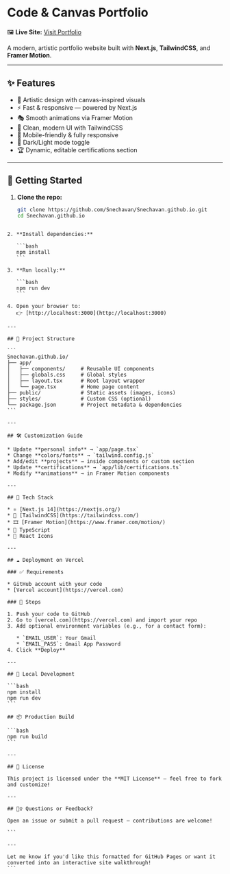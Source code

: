 
# Code & Canvas Portfolio

🖼️ **Live Site:** [Visit Portfolio](https://snehaportfolio-cznulxxj0-snehas-projects-43b75972.vercel.app)

A modern, artistic portfolio website built with **Next.js**, **TailwindCSS**, and **Framer Motion**.

---

## ✨ Features

- 🎨 Artistic design with canvas-inspired visuals  
- ⚡ Fast & responsive — powered by Next.js  
- 🎭 Smooth animations via Framer Motion  
- 💅 Clean, modern UI with TailwindCSS  
- 📱 Mobile-friendly & fully responsive  
- 🌙 Dark/Light mode toggle  
- 🏆 Dynamic, editable certifications section  

---

## 🚀 Getting Started

1. **Clone the repo:**
   ```bash
   git clone https://github.com/Snechavan/Snechavan.github.io.git
   cd Snechavan.github.io
````

2. **Install dependencies:**

   ```bash
   npm install
   ```

3. **Run locally:**

   ```bash
   npm run dev
   ```

4. Open your browser to:
   👉 [http://localhost:3000](http://localhost:3000)

---

## 📁 Project Structure

```
Snechavan.github.io/
├── app/
│   ├── components/     # Reusable UI components
│   ├── globals.css     # Global styles
│   ├── layout.tsx      # Root layout wrapper
│   └── page.tsx        # Home page content
├── public/             # Static assets (images, icons)
├── styles/             # Custom CSS (optional)
└── package.json        # Project metadata & dependencies
```

---

## 🛠️ Customization Guide

* Update **personal info** → `app/page.tsx`
* Change **colors/fonts** → `tailwind.config.js`
* Add/edit **projects** → inside components or custom section
* Update **certifications** → `app/lib/certifications.ts`
* Modify **animations** → in Framer Motion components

---

## 🧰 Tech Stack

* ⚛️ [Next.js 14](https://nextjs.org/)
* 🎨 [TailwindCSS](https://tailwindcss.com/)
* 🎞️ [Framer Motion](https://www.framer.com/motion/)
* 🧩 TypeScript
* 🎯 React Icons

---

## ☁️ Deployment on Vercel

### ✅ Requirements

* GitHub account with your code
* [Vercel account](https://vercel.com)

### 🧾 Steps

1. Push your code to GitHub
2. Go to [vercel.com](https://vercel.com) and import your repo
3. Add optional environment variables (e.g., for a contact form):

   * `EMAIL_USER`: Your Gmail
   * `EMAIL_PASS`: Gmail App Password
4. Click **Deploy**

---

## 🔧 Local Development

```bash
npm install
npm run dev
```

## 📦 Production Build

```bash
npm run build
```

---

## 📝 License

This project is licensed under the **MIT License** — feel free to fork and customize!

---

## 🙋‍♀️ Questions or Feedback?

Open an issue or submit a pull request — contributions are welcome!

```

---

Let me know if you'd like this formatted for GitHub Pages or want it converted into an interactive site walkthrough!
```
